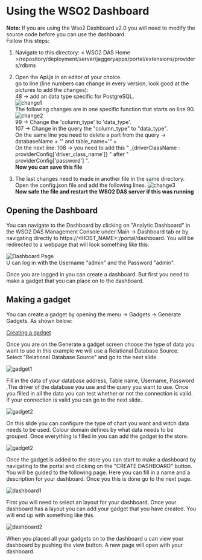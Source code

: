 # Using the WSO2 Dashboard

>  
__Note:__ If you are using the Wso2 Dashboard v2.0 you will need to modify the source code before you can use the dashboard.  
Follow this steps:  
1. Navigate to this directory: < WSO2 DAS Home >/repository/deployment/server/jaggeryapps/portal/extensions/providers/rdbms  
2. Open the Api.js in an editor of your choice.  
go to line (line numbers can change in every version, look good at the pictures to add the changes):  
48 → add an data type specific for PostgreSQL.  
![change1](img/change1.png)  
The following changes are in one specific function that starts on line 90.
![change2](img/change2.png)  
99 → Change the 'column_type' to 'data_type'.  
107 → Change in the query the "column_type" to "data_type".  
On the same line you need to delete a part from the query →   databaseName + "' and table_name='" +  
On the next line:
108 → you need to add this " ,{driverClassName : providerConfig['driver_class_name']} " after "  providerConfig['password'] ".  
__Now you can save this file__  

3. The last changes need to made in another file in the same directory. 
Open the config.json file and add the following lines.
![change3](img/change3.png)  
__Now safe the file and restart the WSO2 DAS server if this was running__
>  

## Opening the Dashboard
You can navigate to the Dashboard by clicking on "Analytic Dashboard" in the WSO2 DAS Management Console under Main → Dashboard tab or by navigating directly to https://<HOST_NAME>:<PORT>/portal/dashboard.
You will be redirected to a webpage that will look something like this:  

![Dashboard Page](img/DashboardPage.png)  
U can log in with the Username "admin" and the Password "admin".

Once you are logged in you can create a dashboard. But first you need to make a gadget that you can place on to the dashboard.

## Making a gadget  
You can create a gadget by opening the menu → Gadgets → Generate Gadgets. As shown below:  


[Creating a gadget](img/creatinggadget.gif)  

Once you are on the Generate a gadget screen choose the type of data you want to use in this example we will use a Relational Database Source.  
Select "Relational Database Source" and go to the next slide.  

![gadget1](img/gadget1.png)  

Fill in the data of your database address, Table name, Username, Password ,The driver of the database you use and the query you want to use. Once you filled in all the data you can test whether or not the connection is valid. If your connection is valid you can go to the next slide.  

![gadget2](img/gadget2.png)  

On this slide you can configure the type of chart you want and witch data needs to be used. Colour domain defines by what data needs to be grouped. Once everything is filled in you can add the gadget to the store.

![gadget2](img/gadget3.png)  

Once the gadget is added to the store you can start to make a dashboard by navigating to the portal and clicking on the "CREATE DASHBOARD" button. You will be guided to the following page. Here you can fill in a name and a description for your dashboard. Once you this is done go to the next page.

![dashboard1](img/dashboard1.png)  

First you will need to select an layout for your dashboard.
Once your dashboard has a layout you can add your gadget that you have created. You will end up with something like this.  

![dashboard2](img/dashboard2.png)  

When you placed all your gadgets on to the dashboard u can view your dashboard by pushing the view button. A new page will open with your dashboard.
